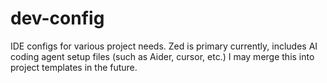 # dev-config
IDE configs for various project needs. Zed is primary currently, includes AI coding agent setup files (such as Aider, cursor, etc.) I may merge this into project templates in the future. 
